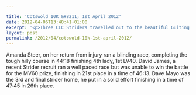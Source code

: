```yaml
---

title: 'Cotswold 10K &#8211; 1st April 2012'
date: 2012-04-06T13:40:41+01:00
excerpt: '<p>Three CLC Striders travelled out to the beautiful Guiting Power on a sunny but fresh April Fools Day. </p>'
layout: post
permalink: /2012/04/cotswold-10k-1st-april-2012/
---
```

</p> 

Amanda Steer, on her return from injury ran a blinding race, completing the tough hilly course in 44:18 finishing 4th lady, 1st LV40. David James, a recent Strider recruit ran a well paced race but was unable to win the battle for the MV60 prize, finishing in 21st place in a time of 46:13. Dave Mayo was the 3rd and final strider home, he put in a solid effort finishing in a time of 47:45 in 26th place.</p>